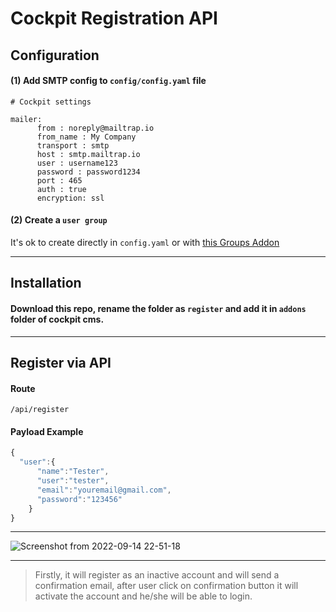 # Cockpit Registration API

## Configuration

#### (1) Add SMTP config to `config/config.yaml` file

```
# Cockpit settings

mailer: 
      from : noreply@mailtrap.io
      from_name : My Company
      transport : smtp
      host : smtp.mailtrap.io
      user : username123
      password : password1234
      port : 465
      auth : true
      encryption: ssl
```

#### (2) Create a `user group`
It's ok to create directly in `config.yaml` or with [this Groups Addon](https://github.com/serjoscha87/cockpit_GROUPS)

--------------------------

## Installation

#### Download this repo, rename the folder as `register` and add it in `addons` folder of cockpit cms.

---------------------------

## Register via API

#### Route

```
/api/register
```

#### Payload Example

```javascript
{
  "user":{
      "name":"Tester",
      "user":"tester",
      "email":"youremail@gmail.com",
      "password":"123456"
	}
}
```

----------

![Screenshot from 2022-09-14 22-51-18](https://user-images.githubusercontent.com/33022876/190211204-abededa3-89c0-4035-8781-aca7cea8192e.jpeg)

-------------

> Firstly, it will register as an inactive account and will send a confirmation email, after user click on confirmation button it will activate the account and he/she will be able to login.
